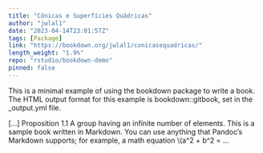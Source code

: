 ```yaml
---
title: "Cônicas e Superfícies Quádricas"
author: "jwlal1"
date: "2023-04-14T23:01:57Z"
tags: [Package]
link: "https://bookdown.org/jwlal1/conicasequadricas/"
length_weight: "1.9%"
repo: "rstudio/bookdown-demo"
pinned: false
---
```


<p>This is a minimal example of using the bookdown package to write a book.
The HTML output format for this example is bookdown::gitbook,
set in the _output.yml file.</p> [...] Proposition 1.1 A group having an infinite number of elements. This is a sample book written in Markdown. You can use anything that Pandoc’s Markdown supports; for example, a math equation \(a^2 + b^2 = ...
